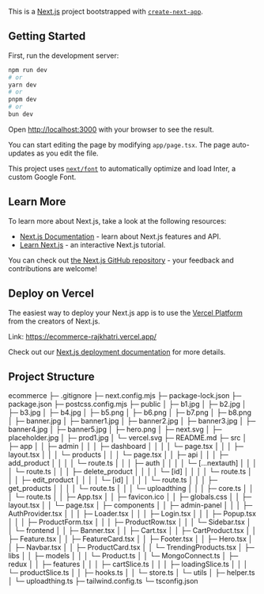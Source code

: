 This is a [Next.js](https://nextjs.org/) project bootstrapped with [`create-next-app`](https://github.com/vercel/next.js/tree/canary/packages/create-next-app).

## Getting Started

First, run the development server:

```bash
npm run dev
# or
yarn dev
# or
pnpm dev
# or
bun dev
```

Open [http://localhost:3000](http://localhost:3000) with your browser to see the result.

You can start editing the page by modifying `app/page.tsx`. The page auto-updates as you edit the file.

This project uses [`next/font`](https://nextjs.org/docs/basic-features/font-optimization) to automatically optimize and load Inter, a custom Google Font.

## Learn More

To learn more about Next.js, take a look at the following resources:

- [Next.js Documentation](https://nextjs.org/docs) - learn about Next.js features and API.
- [Learn Next.js](https://nextjs.org/learn) - an interactive Next.js tutorial.

You can check out [the Next.js GitHub repository](https://github.com/vercel/next.js/) - your feedback and contributions are welcome!

## Deploy on Vercel

The easiest way to deploy your Next.js app is to use the [Vercel Platform](https://vercel.com/new?utm_medium=default-template&filter=next.js&utm_source=create-next-app&utm_campaign=create-next-app-readme) from the creators of Next.js.

Link: https://ecommerce-rajkhatri.vercel.app/

Check out our [Next.js deployment documentation](https://nextjs.org/docs/deployment) for more details.

## Project Structure
ecommerce
├─ .gitignore
├─ next.config.mjs
├─ package-lock.json
├─ package.json
├─ postcss.config.mjs
├─ public
│  ├─ b1.jpg
│  ├─ b2.jpg
│  ├─ b3.jpg
│  ├─ b4.jpg
│  ├─ b5.png
│  ├─ b6.png
│  ├─ b7.png
│  ├─ b8.png
│  ├─ banner.jpg
│  ├─ banner1.jpg
│  ├─ banner2.jpg
│  ├─ banner3.jpg
│  ├─ banner4.jpg
│  ├─ banner5.jpg
│  ├─ hero.png
│  ├─ next.svg
│  ├─ placeholder.jpg
│  ├─ prod1.jpg
│  └─ vercel.svg
├─ README.md
├─ src
│  ├─ app
│  │  ├─ admin
│  │  │  ├─ dashboard
│  │  │  │  └─ page.tsx
│  │  │  ├─ layout.tsx
│  │  │  └─ products
│  │  │     └─ page.tsx
│  │  ├─ api
│  │  │  ├─ add_product
│  │  │  │  └─ route.ts
│  │  │  ├─ auth
│  │  │  │  └─ [...nextauth]
│  │  │  │     └─ route.ts
│  │  │  ├─ delete_product
│  │  │  │  └─ [id]
│  │  │  │     └─ route.ts
│  │  │  ├─ edit_product
│  │  │  │  └─ [id]
│  │  │  │     └─ route.ts
│  │  │  ├─ get_products
│  │  │  │  └─ route.ts
│  │  │  └─ uploadthing
│  │  │     ├─ core.ts
│  │  │     └─ route.ts
│  │  ├─ App.tsx
│  │  ├─ favicon.ico
│  │  ├─ globals.css
│  │  ├─ layout.tsx
│  │  └─ page.tsx
│  ├─ components
│  │  ├─ admin-panel
│  │  │  ├─ AuthProvider.tsx
│  │  │  ├─ Loader.tsx
│  │  │  ├─ Login.tsx
│  │  │  ├─ Popup.tsx
│  │  │  ├─ ProductForm.tsx
│  │  │  ├─ ProductRow.tsx
│  │  │  └─ Sidebar.tsx
│  │  └─ frontend
│  │     ├─ Banner.tsx
│  │     ├─ Cart.tsx
│  │     ├─ CartProduct.tsx
│  │     ├─ Feature.tsx
│  │     ├─ FeatureCard.tsx
│  │     ├─ Footer.tsx
│  │     ├─ Hero.tsx
│  │     ├─ Navbar.tsx
│  │     ├─ ProductCard.tsx
│  │     └─ TrendingProducts.tsx
│  ├─ libs
│  │  ├─ models
│  │  │  └─ Product.ts
│  │  └─ MongoConnect.ts
│  ├─ redux
│  │  ├─ features
│  │  │  ├─ cartSlice.ts
│  │  │  ├─ loadingSlice.ts
│  │  │  └─ productSlice.ts
│  │  ├─ hooks.ts
│  │  └─ store.ts
│  └─ utils
│     ├─ helper.ts
│     └─ uploadthing.ts
├─ tailwind.config.ts
└─ tsconfig.json
